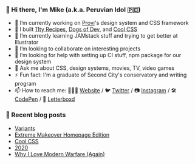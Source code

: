 ### 👋 Hi there, I'm Mike (a.k.a. Peruvian Idol 🇵🇪)

- 🔭 I’m currently working on [Provi](https://provi.com)'s design system and CSS framework
- 🔨 I built [11ty Recipes](https://11ty.recipes), [Dogs of Dev](https://dogsof.dev), and [Cool CSS](https://coolcss.dev)
- 🌱 I’m currently learning JAMstack stuff and trying to get better at Illustrator
- 👯 I’m looking to collaborate on interesting projects
- 🤔 I’m looking for help with setting up CI stuff, npm package for our design system
- 💬 Ask me about CSS, design systems, movies, TV, video games
- ⚡ Fun fact: I'm a graduate of Second City's conservatory and writing program
- 📫 How to reach me: 👨🏻‍💻 [Website](https://mikeaparicio.com) / 🐦 [Twitter](https://twitter.com/peruvianidol) / 📷 [Instagram](https://instagram.com/peruvianidol) / 🛠 [CodePen](https://codepen.io/peruvianidol) / 🍿 [Letterboxd](https://letterboxd.com/peruvianidol)

### 🚨 Recent blog posts
<!-- BLOG-POST-LIST:START -->
- [Variants](https://mikeaparicio.com/posts/2021-07-25-variants/)
- [Extreme Makeover Homepage Edition](https://mikeaparicio.com/posts/2021-04-06-extreme-makeover-homepage-edition/)
- [Cool CSS](https://mikeaparicio.com/posts/2021-03-25-cool-css/)
- [2020](https://mikeaparicio.com/posts/2021-01-01-2020/)
- [Why I Love Modern Warfare (Again)](https://mikeaparicio.com/posts/2020-10-22-why-i-love-modern-warfare-again/)
<!-- BLOG-POST-LIST:END -->
